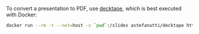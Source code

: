 To convert a presentation to PDF, use [decktape](https://github.com/astefanutti/decktape), which is best executed with Docker:

```bash
docker run --rm -t --net=host -v `pwd`:/slides astefanutti/decktape http://localhost:4200/slides-public/2023-12-10-agu.html _pdf/slides.pdf
```
